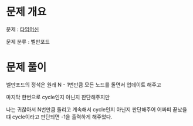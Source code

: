 # 문제 개요

문제 : [타임머신](https://www.acmicpc.net/problem/11657)

문제 분류 : 벨만포드

# 문제 풀이

벨만포드의 정석은 원래 N - 1번만큼 모든 노드를 돌면서 업데이트 해주고

마지막 한번으로 cycle인지 아닌지 판단해주지만

나는 귀찮아서 N번만큼 돌리고 계속해서 cycle인지 아닌지 판단해주어 어짜피 끝났을 떄 cycle이라고 판단되면 -1을 출력하게 해주었다.